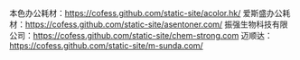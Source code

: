 本色办公耗材：https://cofess.github.com/static-site/acolor.hk/
爱斯盛办公耗材：https://cofess.github.com/static-site/asentoner.com/
振强生物科技有限公司：https://cofess.github.com/static-site/chem-strong.com
迈顺达：https://cofess.github.com/static-site/m-sunda.com/

